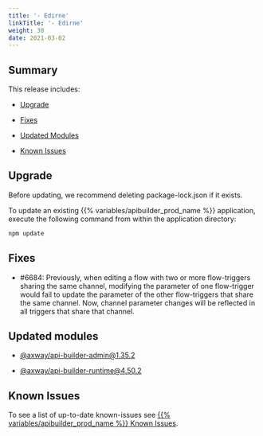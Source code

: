 ```yaml
---
title: '- Edirne'
linkTitle: '- Edirne'
weight: 30
date: 2021-03-02
---
```


## Summary

This release includes:

* [Upgrade](#upgrade)

* [Fixes](#fixes)

* [Updated Modules](#updated-modules)

* [Known Issues](#known-issues)

## Upgrade

Before updating, we recommend deleting package-lock.json if it exists.

To update an existing {{% variables/apibuilder_prod_name %}} application, execute the following command from within the application directory:

```bash
npm update
```

## Fixes

* #6684: Previously, when editing a flow with two or more flow-triggers sharing the same channel, modifying the parameter of one flow-trigger would fail to update the parameter of the other flow-triggers that share the same channel. Now, channel parameter changes will be reflected in all triggers that share that channel.

## Updated modules

* [@axway/api-builder-admin@1.35.2](https://www.npmjs.com/package/@axway/api-builder-admin/v/1.35.2)

* [@axway/api-builder-runtime@4.50.2](https://www.npmjs.com/package/@axway/api-builder-runtime/v/4.50.2)

## Known Issues

To see a list of up-to-date known-issues see [{{% variables/apibuilder_prod_name %}} Known Issues](/docs/known_issues/).
